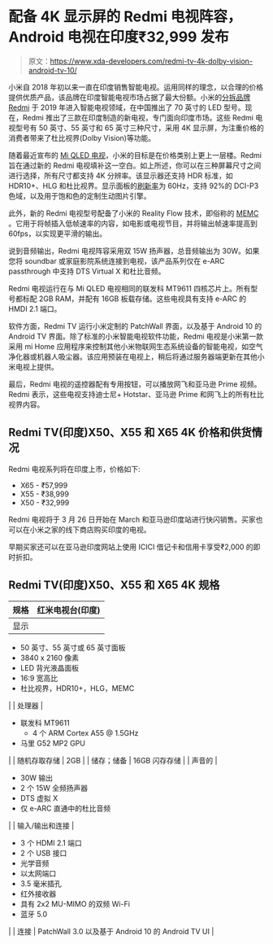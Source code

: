 # 配备 4K 显示屏的 Redmi 电视阵容，Android 电视在印度₹32,999 发布

> 原文：<https://www.xda-developers.com/redmi-tv-4k-dolby-vision-android-tv-10/>

小米自 2018 年初以来一直在印度销售智能电视。运用同样的理念，以合理的价格提供优质产品，该品牌在印度智能电视市场占据了最大份额。小米的[分拆品牌 Redmi](https://www.xda-developers.com/xiaomi-spins-redmi-sub-brand/) 于 2019 年进入智能电视领域，在中国推出了 70 英寸的 LED 型号。现在，Redmi 推出了三款在印度制造的新电视，专门面向印度市场。这些 Redmi 电视型号有 50 英寸、55 英寸和 65 英寸三种尺寸，采用 4K 显示屏，为注重价格的消费者带来了杜比视界(Dolby Vision)等功能。

随着最近宣布的 [Mi QLED 电视](https://www.xda-developers.com/xiaomi-mi-qled-tv-4k-55-review/)，小米的目标是在价格类别上更上一层楼。Redmi 旨在通过新的 Redmi 电视填补这一空白。如上所述，你可以在三种屏幕尺寸之间进行选择，所有尺寸都支持 4K 分辨率。该显示器还支持 HDR 标准，如 HDR10+、HLG 和杜比视界。显示面板的[刷新率](https://www.xda-developers.com/smartphone-display-refresh-rates-explained/)为 60Hz，支持 92%的 DCI-P3 色域，以及用于饱和色的定制生动图片引擎。

此外，新的 Redmi 电视型号配备了小米的 Reality Flow 技术，即俗称的 [MEMC](https://www.xda-developers.com/oneplus-8-memc-youtube-netflix-vlc/) 。它用于将帧插入低帧速率的内容，如电影或电视节目，并将输出帧速率提高到 60fps，以实现更平滑的输出。

说到音频输出，Redmi 电视阵容采用双 15W 扬声器，总音频输出为 30W。如果您将 soundbar 或家庭影院系统连接到电视，该产品系列仅在 e-ARC passthrough 中支持 DTS Virtual X 和杜比音频。

Redmi 电视运行在与 Mi QLED 电视相同的联发科 MT9611 四核芯片上。所有型号都标配 2GB RAM，并配有 16GB 板载存储。这些电视具有支持 e-ARC 的 HMDI 2.1 端口。

软件方面，Redmi TV 运行小米定制的 PatchWall 界面，以及基于 Android 10 的 Android TV 界面。除了标准的小米智能电视软件功能，Redmi 电视是小米第一款采用 mi Home 应用程序来控制其他小米物联网生态系统设备的智能电视，如空气净化器或机器人吸尘器。该应用预装在电视上，稍后将通过服务器端更新在其他小米电视上提供。

最后，Redmi 电视的遥控器配有专用按钮，可以播放网飞和亚马逊 Prime 视频。Redmi 表示，这些电视支持迪士尼+ Hotstar、亚马逊 Prime 和网飞上的所有杜比视界内容。

## Redmi TV(印度)X50、X55 和 X65 4K 价格和供货情况

Redmi 电视系列将在印度上市，价格如下:

*   X65 - ₹57,999
*   X55 - ₹38,999
*   X50 - ₹32,999

Redmi 电视将于 3 月 26 日开始在 March 和亚马逊印度站进行快闪销售。买家也可以在小米之家的线下商店购买印度的电视。

早期买家还可以在亚马逊印度网站上使用 ICICI 借记卡和信用卡享受₹2,000 的即时折扣。

## Redmi TV(印度)X50、X55 和 X65 4K 规格

| 规格 | 红米电视台(印度) |
| --- | --- |
| 显示 | 

*   50 英寸、55 英寸或 65 英寸面板
*   3840 x 2160 像素
*   LED 背光液晶面板
*   16:9 宽高比
*   杜比视界，HDR10+，HLG，MEMC

 |
| 处理器 | 

*   联发科 MT9611
    *   4 个 ARM Cortex A55 @ 1.5GHz
*   马里 G52 MP2 GPU

 |
| 随机存取存储 | 2GB |
| 储存；储备 | 16GB 闪存存储 |
| 声音的 | 

*   30W 输出
*   2 个 15W 全频扬声器
*   DTS 虚拟 X
*   仅 e-ARC 直通中的杜比音频

 |
| 输入/输出和连接 | 

*   3 个 HDMI 2.1 端口
*   2 个 USB 接口
*   光学音频
*   以太网端口
*   3.5 毫米插孔
*   红外接收器
*   具有 2x2 MU-MIMO 的双频 Wi-Fi
*   蓝牙 5.0

 |
| 连接 | PatchWall 3.0 以及基于 Android 10 的 Android TV UI |